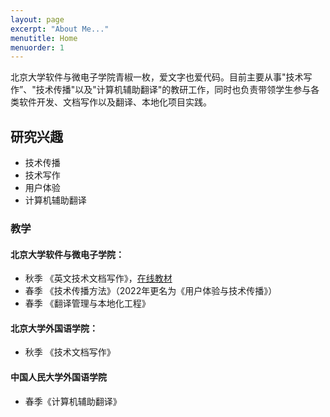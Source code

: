 ```yaml
---
layout: page
excerpt: "About Me..."
menutitle: Home
menuorder: 1
---
```


北京大学软件与微电子学院青椒一枚，爱文字也爱代码。目前主要从事"技术写作”、"技术传播"以及"计算机辅助翻译"的教研工作，同时也负责带领学生参与各类软件开发、文档写作以及翻译、本地化项目实践。

## 研究兴趣

- 技术传播
- 技术写作
- 用户体验
- 计算机辅助翻译


### 教学

#### 北京大学软件与微电子学院：

- 秋季 《英文技术文档写作》，<a href="http://tw.gaozhijun.me/index.html">在线教材</a>
- 春季 《技术传播方法》（2022年更名为《用户体验与技术传播》）
- 春季 《翻译管理与本地化工程》

#### 北京大学外国语学院：

- 秋季 《技术文档写作》

#### 中国人民大学外国语学院

* 春季《计算机辅助翻译》